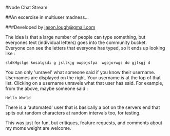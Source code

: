 #Node Chat Stream

##An excercise in multiuser madness...

###Developed by jason.lough@gmail.com

The idea is that a large number of people can type something, but everyones text (individual letters) goes into the community bucket. Everyone can see the letters that everyone has typed, so it ends up looking like :

    sldkHgslge knsalgsdi g jsllkjg owpojsfpa  wgojorwgs do gjlsgj d

You can only 'unravel' what someone said if you know their username. Usernames are displayed on the right. Your username is at the top of that list. Clicking on a username unravels what that user has said. For example, from the above, maybe someone said :

    Hello World

There is a 'automated' user that is basically a bot on the servers end that spits out random characters at random intervals too, for testing.

This was just for fun, but critiques, feature requests, and comments about my moms weight are welcome.

